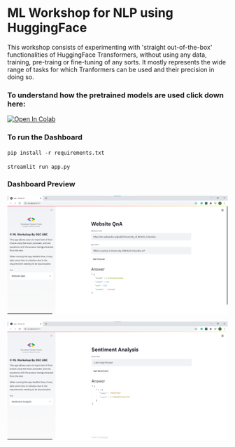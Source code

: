 # ML Workshop for NLP using HuggingFace

This workshop consists of experimenting with 'straight out-of-the-box' functionalities of HuggingFace Transformers, without using any data, training, pre-traing or fine-tuning of any sorts. It mostly represents the wide range of tasks for which Tranformers can be used and their precision in doing so.

### To understand how the pretrained models are used click down here:

[![Open In Colab](https://colab.research.google.com/assets/colab-badge.svg)](https://colab.research.google.com/github/gagan3012/huggingface/blob/master/WorkshopNotebook.ipynb)
 
### To run the Dashboard

```
pip install -r requirements.txt 

streamlit run app.py
```

### Dashboard Preview

![qna](images/qna.png)

![sen](images/senti.png)


